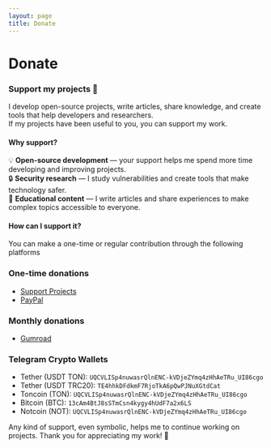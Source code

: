 ```yaml
---
layout: page
title: Donate
---
```


# Donate

### Support my projects 🚀

I develop open-source projects, write articles, share knowledge, and create tools that help developers and researchers.  
If my projects have been useful to you, you can support my work.

#### Why support?

💡 **Open-source development** — your support helps me spend more time developing and improving projects.  
🔒 **Security research** — I study vulnerabilities and create tools that make technology safer.  
📖 **Educational content** — I write articles and share experiences to make complex topics accessible to everyone.

#### How can I support it?

You can make a one-time or regular contribution through the following platforms

### One-time donations

- [Support Projects](https://web.tribute.tg/l/AQ)
- [PayPal](https://paypal.me/tophackr2)

### Monthly donations

- [Gumroad](https://tophackr.gumroad.com/l/gmbns)

### Telegram Crypto Wallets

- Tether (USDT TON): `UQCVLISp4nuwasrQlnENC-kVDjeZYmq4zHhAeTRu_UI86cgo`
- Tether (USDT TRC20): `TE4hhkDFdkmF7RjoTkA6pQwPJNuXGtdCat`
- Toncoin (TON): `UQCVLISp4nuwasrQlnENC-kVDjeZYmq4zHhAeTRu_UI86cgo`
- Bitcoin (BTC): `13cAm4BtJ8sSTmCsn4kygy4hUdF7a2x6LS`
- Notcoin (NOT): `UQCVLISp4nuwasrQlnENC-kVDjeZYmq4zHhAeTRu_UI86cgo`

Any kind of support, even symbolic, helps me to continue working on projects. Thank you for appreciating my work! 💙